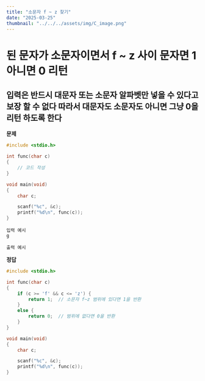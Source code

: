 ```yaml
---
title: "소문자 f ~ z 찾기" 
date: "2025-03-25"
thumbnail: "../../../assets/img/C_image.png"
---
```


# 된 문자가 소문자이면서 f ~ z 사이 문자면 1 아니면 0 리턴

**입력은 반드시 대문자 또는 소문자 알파벳만 넣을 수 있다고 보장 할 수 없다 따라서 대문자도 소문자도 아니면 그냥 0을 리턴 하도록 한다**
---

**문제**

```c
#include <stdio.h>

int func(char c)
{
	// 코드 작성
}

void main(void)
{
	char c;

	scanf("%c", &c);
	printf("%d\n", func(c));
}
```

```
입력 예시
g
```

```
출력 예시

```

**정답**
```c
#include <stdio.h>

int func(char c)
{
	if (c >= 'f' && c <= 'z') {
		return 1;  // 소문자 f~z 범위에 있다면 1을 반환
	}
	else {
		return 0;  // 범위에 없다면 0을 반환
	}
}

void main(void)
{
	char c;

	scanf("%c", &c);
	printf("%d\n", func(c));
}
```

